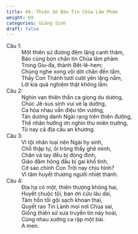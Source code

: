 ```yaml
---
title: 69. Thiên Sứ Báo Tin Chúa Lâm Phàm
weight: 69
categories: Giáng Sinh
draft: false
---
```

<dl><dt>Câu 1:</dt><dd data-verse="1"> Một thiên sứ đương đêm lặng canh thâm, <br/>Báo cùng bọn chăn tin Chúa lâm phàm <br/>Trong Giu-đa, thành Bết-lê-hem; <br/>Chúng nghe xong vội dời chân đến tầm, <br/>Thấy Con Thánh tươi cười yên lặng nằm, <br/>Lời kia quả nghiệm thật không lầm. </dd><dt>Câu 2:</dt><dd data-verse="3">Nghìn vạn thiên thần ca giọng du dương, <br/>Chúc Jê-sus sinh vui vẻ lạ dường, <br/>Ca hòa nhau vần điệu tôn vương, <br/>Tán dương danh Ngài rạng trên thiên đường, <br/>Thế nhân hưởng ơn nghìn thu miên trường, <br/>Từ nay cả địa cầu an khương. </dd><dt>Câu 3:</dt><dd data-verse="3">Vì tội nhân loại nên Ngài hy sinh, <br/>Chỗ thập tự, ôi trông thấy ghê mình, <br/>Chân và tay đều bị đóng đinh, <br/>Giáo đâm hông đầu bị gai khổ tình, <br/>Cớ sao chính Con Trời nay chịu hình? <br/>Vì tâm huyết thương người nhiệt thành. </dd><dt>Câu 4:</dt><dd data-verse="4"> Địa hạ có một, thiên thượng không hai, <br/>Huyết chuộc tội, ban ơn cứu lâu dài, <br/>Tâm hồn tôi gội sạch khoan thai, <br/>Quyết rao Tin Lành mọi nơi Chúa sai, <br/>Giống thiên sứ xưa truyền tin này hoài, <br/>Cùng nhau xướng ca rập một bài. <br/>A men. </dd></dl>
